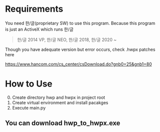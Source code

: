 Requirements
====
You need 한/글(proprietary SW) to use this program. 
Because this program is just an ActiveX which runs 한/글
> 한/글 2014 VP, 한/글 NEO, 한/글 2018, 한/글 2020 ~

Though you have adequate version but error occurs, check .hwpx patches here

https://www.hancom.com/cs_center/csDownload.do?gnb0=25&gnb1=80


How to Use
====
0. Create directory hwp and hwpx in project root
1. Create virtual environment and install pacakges
2. Execute main.py

You can download hwp_to_hwpx.exe
----